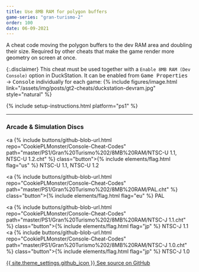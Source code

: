 ```yaml
---
title: Use 8MB RAM for polygon buffers
game-series: "gran-turismo-2"
order: 100
date: 06-09-2021
---
```


A cheat code moving the polygon buffers to the dev RAM area and doubling their size.
Required by other cheats that make the game render more geometry on screen at once.

{:.disclaimer}
This cheat must be used together with a `Enable 8MB RAM (Dev Console)` option in DuckStation. It can be enabled from
<kbd><samp>Game Properties</samp></kbd> &rarr; <kbd><samp>Console</samp></kbd> individually for each game:
{% include figures/image.html link="/assets/img/posts/gt2-cheats/duckstation-devram.jpg" style="natural" %}

{% include setup-instructions.html platform="ps1" %}

***

### Arcade & Simulation Discs
<a {% include buttons/github-blob-url.html repo="CookiePLMonster/Console-Cheat-Codes" path="master/PS1/Gran%20Turismo%202/8MB%20RAM/NTSC-U 1.1, NTSC-U 1.2.cht" %} class="button">{% include elements/flag.html flag="us" %} NTSC-U 1.1, NTSC-U 1.2</a>

<a {% include buttons/github-blob-url.html repo="CookiePLMonster/Console-Cheat-Codes" path="master/PS1/Gran%20Turismo%202/8MB%20RAM/PAL.cht" %} class="button">{% include elements/flag.html flag="eu" %} PAL</a>

<a {% include buttons/github-blob-url.html repo="CookiePLMonster/Console-Cheat-Codes" path="master/PS1/Gran%20Turismo%202/8MB%20RAM/NTSC-J 1.1.cht" %} class="button">{% include elements/flag.html flag="jp" %} NTSC-J 1.1</a>
<a {% include buttons/github-blob-url.html repo="CookiePLMonster/Console-Cheat-Codes" path="master/PS1/Gran%20Turismo%202/8MB%20RAM/NTSC-J 1.0.cht" %} class="button">{% include elements/flag.html flag="jp" %} NTSC-J 1.0</a>

<a href="https://github.com/CookiePLMonster/Console-Cheat-Codes/blob/master/PS1/Gran%20Turismo%202/8MB%20RAM" class="button github" target="_blank">{{ site.theme_settings.github_icon }} See source on GitHub</a>